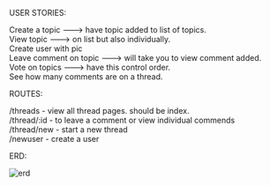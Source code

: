 USER STORIES:

Create a topic ---> have topic added to list of topics.<BR>
View topic ---> on list but also individually.<BR>
Create user with pic<BR>
Leave comment on topic ---> will take you to view comment added.<BR>
Vote on topics ---> have this control order.<BR>
See how many comments are on a thread.<BR>

ROUTES:

/threads - view all thread pages. should be index.<BR>
/thread/:id - to leave a comment or view individual commends<BR>
/thread/new - start a new thread<BR>
/newuser - create a user<BR>

ERD:

![erd](https://github.com/davidwightman/diana_students/blob/master/projects/project_two/erd.tif)